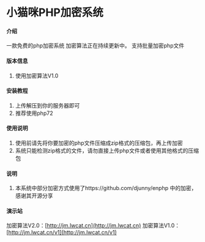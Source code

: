 # 小猫咪PHP加密系统

#### 介绍
一款免费的php加密系统
加密算法正在持续更新中。
支持批量加密php文件

#### 版本信息

1.  使用加密算法V1.0


#### 安装教程

1.  上传解压到你的服务器即可
2.  推荐使用php72

#### 使用说明

1.  使用前请先将你要加密的php文件压缩成zip格式的压缩包，再上传加密
2.  系统只能检测zip格式的文件，请勿直接上传php文件或者使用其他格式的压缩包

#### 说明

1.  本系统中部分加密方式使用了https://github.com/djunny/enphp 中的加密，感谢其开源分享


#### 演示站

加密算法V2.0：[http://jm.lwcat.cn](http://jm.lwcat.cn)
加密算法V1.0：[http://jm.lwcat.cn/v1](http://jm.lwcat.cn/v1)

